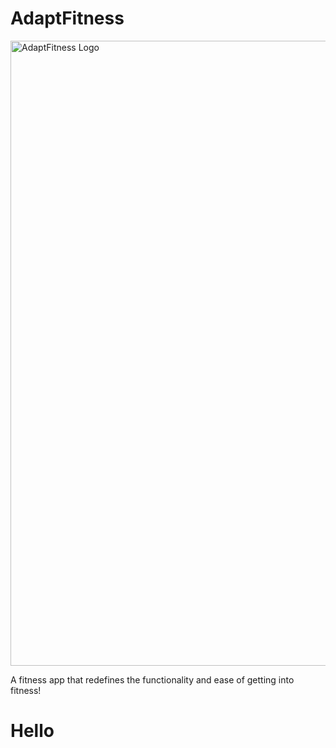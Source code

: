 # AdaptFitness
<img width="1000" height="1000" alt="AdaptFitness Logo" src="https://github.com/user-attachments/assets/da7cba4d-9e02-4dc0-ada0-f6d4eca0f439" />

A fitness app that redefines the functionality and ease of getting into fitness!

# Hello

